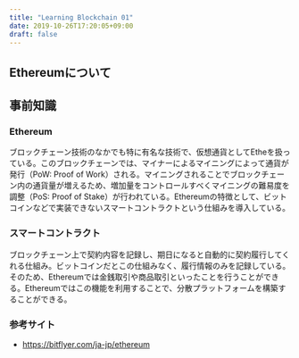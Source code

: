 ```yaml
---
title: "Learning Blockchain 01"
date: 2019-10-26T17:20:05+09:00
draft: false
---
```


## Ethereumについて

## 事前知識
### Ethereum
ブロックチェーン技術のなかでも特に有名な技術で、仮想通貨としてEtheを扱っている。このブロックチェーンでは、マイナーによるマイニングによって通貨が発行（PoW: Proof of Work）される。マイニングされることでブロックチェーン内の通貨量が増えるため、増加量をコントロールすべくマイニングの難易度を調整（PoS: Proof of Stake）が行われている。Ethereumの特徴として、ビットコインなどで実装できないスマートコントラクトという仕組みを導入している。

### スマートコントラクト
ブロックチェーン上で契約内容を記録し、期日になると自動的に契約履行してくれる仕組み。ビットコインだとこの仕組みなく、履行情報のみを記録している。そのため、Ethereumでは金銭取引や商品取引といったことを行うことができる。Ethereumではこの機能を利用することで、分散プラットフォームを構築することができる。

### 参考サイト

- https://bitflyer.com/ja-jp/ethereum
